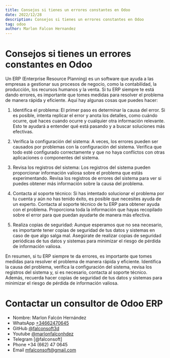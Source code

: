 ```yaml
---
title: Consejos si tienes un errores constantes en Odoo
date: 2022/12/28
description: Consejos si tienes un errores constantes en Odoo
tag: odoo
author: Marlon Falcon Hernandez
---
```


# Consejos si tienes un errores constantes en Odoo

Un ERP (Enterprise Resource Planning) es un software que ayuda a las empresas a gestionar sus procesos de negocio, como la contabilidad, la producción, los recursos humanos y la venta. Si tu ERP siempre te está dando errores, es importante que tomes medidas para resolver el problema de manera rápida y eficiente. Aquí hay algunas cosas que puedes hacer:

1. Identifica el problema: El primer paso es determinar la causa del error. Si es posible, intenta replicar el error y anota los detalles, como cuándo ocurre, qué haces cuando ocurre y cualquier otra información relevante. Esto te ayudará a entender qué está pasando y a buscar soluciones más efectivas.

2. Verifica la configuración del sistema: A veces, los errores pueden ser causados ​​por problemas con la configuración del sistema. Verifica que todo esté configurado correctamente y que no haya conflictos con otras aplicaciones o componentes del sistema.

3. Revisa los registros del sistema: Los registros del sistema pueden proporcionar información valiosa sobre el problema que estás experimentando. Revisa los registros de errores del sistema para ver si puedes obtener más información sobre la causa del problema.

4. Contacta al soporte técnico: Si has intentado solucionar el problema por tu cuenta y aún no has tenido éxito, es posible que necesites ayuda de un experto. Contacta al soporte técnico de tu ERP para obtener ayuda con el problema. Proporciona toda la información que hayas recopilado sobre el error para que puedan ayudarte de manera más efectiva.

5. Realiza copias de seguridad: Aunque esperamos que no sea necesario, es importante tener copias de seguridad de tus datos y sistemas en caso de que algo salga mal. Asegúrate de realizar copias de seguridad periódicas de tus datos y sistemas para minimizar el riesgo de pérdida de información valiosa.

En resumen, si tu ERP siempre te da errores, es importante que tomes medidas para resolver el problema de manera rápida y eficiente. Identifica la causa del problema, verifica la configuración del sistema, revisa los registros del sistema y, si es necesario, contacta al soporte técnico. Además, recuerda hacer copias de seguridad de tus datos y sistemas para minimizar el riesgo de pérdida de información valiosa.

# Contactar un consultor de Odoo ERP
- Nombre: Marlon Falcón Hernández
- WhatsApp [+34662470645](https://web.whatsapp.com/send?phone=34662470645&text=)
- GitHub [@falconsoft3d](https://github.com/falconsoft3d)
- Youtube [@marlonfalconhdez](https://www.youtube.com/@marlonfalconhdez)
- Telegram [@falconsoft]
- Phone +34 (662) 47 0645
- Email mfalconsoft@gmail.com